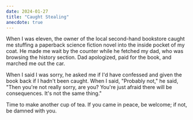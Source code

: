 ```yaml
---
date: 2024-01-27
title: "Caught Stealing"
anecdote: true
---
```


When I was eleven,
the owner of the local second-hand bookstore caught me
stuffing a paperback science fiction novel into the inside pocket of my coat.
He made me wait by the counter while he fetched my dad,
who was browsing the history section.
Dad apologized,
paid for the book,
and marched me out the car.

When I said I was sorry,
he asked me if I'd have confessed and given the book back
if I hadn't been caught.
When I said,
"Probably not,"
he said,
"Then you're not really sorry, are you?
You're just afraid there will be consequences.
It's not the same thing."

Time to make another cup of tea.
If you came in peace, be welcome;
if not,
be damned with you.
